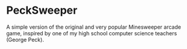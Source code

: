 # PeckSweeper
A simple version of the original and very popular Minesweeper arcade game, inspired by one of my high school computer science teachers (George Peck).
